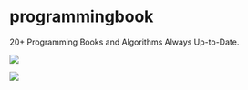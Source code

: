 # programmingbook
20+ Programming Books and Algorithms Always Up-to-Date. 


![](https://github.com/fantasy2943/freeprogrammingbooks/blob/master/Programming-Books.jpg)

![](https://github.com/fantasy2943/freeprogrammingbooks/blob/master/ProgrammingBook.png)
